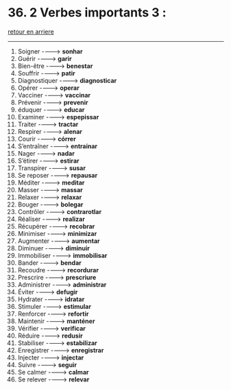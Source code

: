 # 36. 2 Verbes importants 3 : 

[retour en arriere](../../../menu_fiches.md)

---


1. Soigner  ----> **sonhar**
2. Guérir  ----> **garir**
3. Bien-être  ----> **benestar** 
4. Souffrir  ----> **patir**
5. Diagnostiquer  ----> **diagnosticar**
6. Opérer  ----> **operar**
7. Vacciner  ----> **vaccinar**
7. Prévenir  ----> **prevenir**
8. éduquer  ----> **educar**
9. Examiner  ----> **espepissar**
10. Traiter  ----> **tractar**
11. Respirer  ----> **alenar**
12. Courir  ----> **córrer**
13. S’entraîner  ----> **entrainar**
14. Nager  ----> **nadar**
15. S’étirer  ----> **estirar**
16. Transpirer  ----> **susar**
17. Se reposer  ----> **repausar**
19. Méditer  ----> **meditar**
20. Masser  ----> **massar**
21. Relaxer  ----> **relaxar**
22. Bouger  ----> **bolegar**
24. Contrôler  ----> **contrarotlar**
25. Réaliser  ----> **realizar**
26. Récupérer  ----> **recobrar**
27. Minimiser  ----> **minimizar**
28. Augmenter  ----> **aumentar**
29. Diminuer  ----> **diminuir**
30. Immobiliser  ----> **immobilisar**
31. Bander  ----> **bendar**
32. Recoudre  ----> **recordurar**
33. Prescrire  ----> **prescriure**
34. Administrer  ----> **administrar**
35. Éviter  ----> **defugir**
36. Hydrater  ----> **idratar**
38. Stimuler  ----> **estimular**
39. Renforcer  ----> **refortir**
40. Maintenir  ----> **manténer**
41. Vérifier  ----> **verificar**
42. Réduire  ----> **redusir**
43. Stabiliser  ----> **estabilizar**
44. Enregistrer  ----> **enregistrar**
45. Injecter  ----> **injectar**
46. Suivre  ----> **seguir**
47. Se calmer  ----> **calmar**
48. Se relever ----> **relevar**